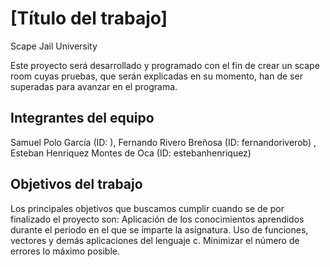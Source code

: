 # [Título del trabajo]
Scape Jail University

Este proyecto será desarrollado y programado con el fin de crear un scape room cuyas pruebas, que serán explicadas en su momento,
han de ser superadas para avanzar en el programa.

## Integrantes del equipo
Samuel Polo García (ID: ), Fernando Rivero Breñosa (ID: fernandoriverob) , Esteban Henriquez Montes de Oca (ID: estebanhenriquez)

## Objetivos del trabajo
Los principales objetivos que buscamos cumplir cuando se de por finalizado el proyecto son:
Aplicación de los conocimientos aprendidos durante el periodo en el que se imparte la asignatura.
Uso de funciones, vectores y demás aplicaciones del lenguaje c. 
Minimizar el número de errores lo máximo posible.

